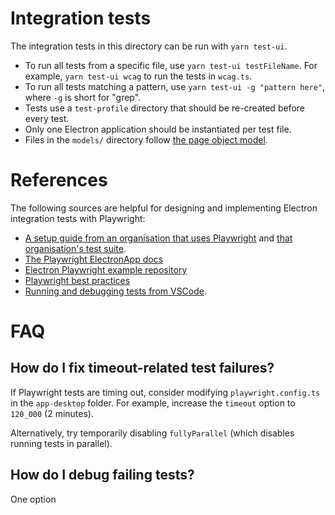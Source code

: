 # Integration tests

The integration tests in this directory can be run with `yarn test-ui`.

- To run all tests from a specific file, use `yarn test-ui testFileName`. For example, `yarn test-ui wcag` to run the tests in `wcag.ts`.
- To run all tests matching a pattern, use `yarn test-ui -g "pattern here"`, where `-g` is short for "grep".
- Tests use a `test-profile` directory that should be re-created before every test.
- Only one Electron application should be instantiated per test file.
- Files in the `models/` directory follow [the page object model](https://playwright.dev/docs/pom).

# References

The following sources are helpful for designing and implementing Electron integration tests
with Playwright:
- [A setup guide from an organisation that uses Playwright](https://dev.to/kubeshop/testing-electron-apps-with-playwright-3f89)
  and [that organisation's test suite](https://github.com/kubeshop/monokle/blob/main/tests/base.test.ts).
- [The Playwright ElectronApp docs](https://playwright.dev/docs/api/class-electronapplication)
- [Electron Playwright example repository](https://github.com/spaceagetv/electron-playwright-example)
- [Playwright best practices](https://playwright.dev/docs/best-practices)
- [Running and debugging tests from VSCode](https://playwright.dev/docs/getting-started-vscode#running-tests).

# FAQ

## How do I fix timeout-related test failures?

If Playwright tests are timing out, consider modifying `playwright.config.ts` in the `app-desktop` folder. For example, increase the `timeout` option to `120_000` (2 minutes).

Alternatively, try temporarily disabling `fullyParallel` (which disables running tests in parallel).

## How do I debug failing tests?

One option 

